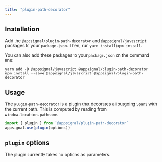 ```yaml
---
title: "plugin-path-decorator"
---
```


## Installation

Add the  `@appsignal/plugin-path-decorator` and `@appsignal/javascript` packages to your `package.json`. Then, run `yarn install`/`npm install`.

You can also add these packages to your `package.json` on the command line:

```
yarn add -D @appsignal/javascript @appsignal/plugin-path-decorator
npm install --save @appsignal/javascript @appsignal/plugin-path-decorator
```

## Usage

The `plugin-path-decorator` is a plugin that decorates all outgoing `Span`s with the current path. This is computed by reading from `window.location.pathname`.

```javascript
import { plugin } from `@appsignal/plugin-path-decorator`
appsignal.use(plugin(options))
```

## `plugin` options

The plugin currently takes no options as parameters.
